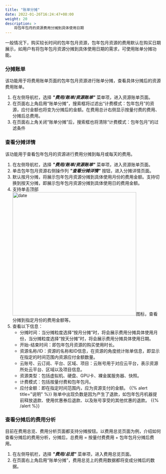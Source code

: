 ```yaml
---
title: "账单分摊"
date: 2022-01-26T16:24:47+08:00
weight: 20
description: >
    将包年包月的资源费用分摊到具体使用日期
---
```


一般情况下，购买较长时间的包年包月资源，包年包月资源的费用默认在购买日期展示，如用户有将包年包月资源分摊到具体使用日期的需求，可使用账单分摊功能。

### 分摊账单

该功能用于将费用账单页面的包年包月资源进行账单分摊，查看具体分摊后的资源费用账单。

1. 在左侧导航栏，选择 **_"费用/账单/资源账单"_** 菜单项，进入资源账单页面。
2. 在页面右上角启用“账单分摊”，搜索框将过滤出“计费模式：包年包月”的资源，应付金额也将变为分摊后的金额。在费用总计右侧显示按量付费的费用、分摊后总费用。
3. 在页面右上角关闭“账单分摊”后，搜索框也将清除“计费模式：包年包月”的过滤条件

### 查看分摊详情

该功能用于查看包年包月的资源进行费用分摊到每月或每天的费用。

1. 在左侧导航栏，选择 **_"费用/账单/资源账单"_** 菜单项，进入资源账单页面。
2. 单击包年包月资源右侧操作列 **_"查看分摊详情"_** 按钮，进入分摊详情页面。
3. 默认按月分摊，将展示包年包月资源分摊到具体使用月份的费用金额。支持切换到按天分摊，即展示包年包月资源分摊到具体使用日的费用金额。
4. 支持单击顶部<img src="../../../../images/month1.png" width="400" alt="date">图标，查看分摊到指定月份的费用金额等。
5. 查看以下信息：
    - 分摊时间：当分摊粒度选择“按月分摊”时，将会展示费用分摊具体使用月份，当分摊粒度选择“按天分摊”时，将会展示费用分摊具体使用日期。
    - 开始-结束时间：即包年包月资源的购买使用时长。
    - 资源名称/ID：资源的名称和ID信息，在资源的角度统计账单信息，即显示在指定的时间范围内资源应付金额数量。
    - 云账号、云订阅、平台、区域、项目：云账号用于对应云平台，表示资源所处云平台、区域以及项目信息。
    - 资源类型：包括虚拟机、硬盘、GPU卡、裸金属服务器、快照。
    - 计费模式：包括按量付费和包年包月。
    - 应付金额：即在指定时间范围内，应为资源支付的金额。
{{% alert title="说明" %}}
账单中出现负数是因为产生了退款，如包年包月机器提前释放退款、使用优惠券后退款、以及账号享受的其他优惠的退款。
{{% /alert %}}

### 查看分摊后的费用分析

目前在费用总览、费用分析页面都支持分摊按钮。以费用总览页面为例，介绍如何查看分摊后的费用分析，分摊后，总费用 = 按量付费费用 + 包年包月分摊后费用。


1. 在左侧导航栏，选择 **_"费用/总览"_** 菜单项，进入费用总览页面。
2. 在页面右上角启用“账单分摊”，费用总览上的费用数据都将变成分摊后的数据。